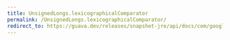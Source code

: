 ```yaml
---
title: UnsignedLongs.lexicographicalComparator
permalink: /UnsignedLongs.lexicographicalComparator/
redirect_to: https://guava.dev/releases/snapshot-jre/api/docs/com/google/common/primitives/UnsignedLongs.html#lexicographicalComparator--
---
```

